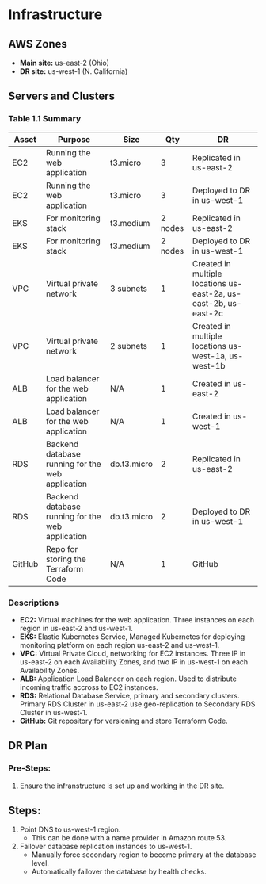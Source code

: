 # Infrastructure

## AWS Zones
* **Main site:** us-east-2 (Ohio)
* **DR site:** us-west-1 (N. California)

## Servers and Clusters

### Table 1.1 Summary

| Asset | Purpose | Size | Qty | DR |
|-------|---------|------|-----|----|
| EC2 | Running the web application | t3.micro | 3 | Replicated in us-east-2 |
| EC2 | Running the web application | t3.micro | 3 | Deployed to DR in us-west-1 |
| EKS | For monitoring stack | t3.medium | 2 nodes | Replicated in us-east-2 |
| EKS | For monitoring stack | t3.medium | 2 nodes | Deployed to DR in us-west-1 |
| VPC | Virtual private network | 3 subnets | 1 | Created in multiple locations us-east-2a, us-east-2b, us-east-2c |
| VPC | Virtual private network | 2 subnets | 1 | Created in multiple locations us-west-1a, us-west-1b |
| ALB | Load balancer for the web application | N/A | 1 | Created in us-east-2 |
| ALB | Load balancer for the web application | N/A | 1 |Created in us-west-1 |
| RDS | Backend database running for the web application | db.t3.micro | 2 | Replicated in us-east-2 |
| RDS | Backend database running for the web application | db.t3.micro | 2 | Deployed to DR in us-west-1 |
| GitHub | Repo for storing the Terraform Code | N/A | 1 | GitHub |

### Descriptions

* **EC2:** Virtual machines for the web application. Three instances on each region in us-east-2 and us-west-1.
* **EKS:** Elastic Kubernetes Service, Managed Kubernetes for deploying monitoring platform on each region us-east-2 and us-west-1.
* **VPC:** Virtual Private Cloud, networking for EC2 instances. Three IP in us-east-2 on each Availability Zones, and two IP in us-west-1 on each Availability Zones.
* **ALB:** Application Load Balancer on each region. Used to distribute incoming traffic accross to EC2 instances.
* **RDS:** Relational Database Service, primary and secondary clusters. Primary RDS Cluster in us-east-2 use geo-replication to Secondary RDS Cluster in us-west-1.
* **GitHub:** Git repository for versioning and store Terraform Code.

## DR Plan
### Pre-Steps:

1. Ensure the infranstructure is set up and working in the DR site.

## Steps:

1. Point DNS to us-west-1 region.
    * This can be done with a name provider in Amazon route 53.
2. Failover database replication instances to us-west-1.
    * Manually force secondary region to become primary at the database level.
    * Automatically failover the database by health checks.
